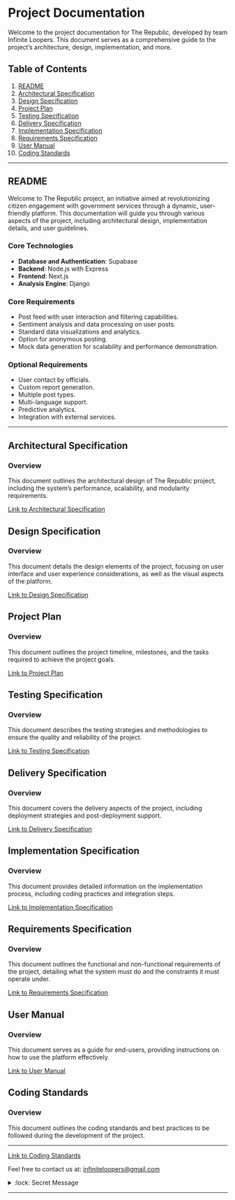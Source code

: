 # Project Documentation

Welcome to the project documentation for The Republic, developed by team Infinite Loopers. This document serves as a comprehensive guide to the project’s architecture, design, implementation, and more.

## Table of Contents

1. [README](#readme)
2. [Architectural Specification](#architectural-specification)
3. [Design Specification](#design-specification)
4. [Project Plan](#project-plan)
5. [Testing Specification](#testing-specification)
6. [Delivery Specification](#delivery-specification)
7. [Implementation Specification](#implementation-specification)
8. [Requirements Specification](#requirements-specification)
9. [User Manual](#user-manual)
10. [Coding Standards](#coding-standards)

---

## README

Welcome to The Republic project, an initiative aimed at revolutionizing citizen engagement with government services through a dynamic, user-friendly platform. This documentation will guide you through various aspects of the project, including architectural design, implementation details, and user guidelines.

### Core Technologies

- **Database and Authentication**: Supabase
- **Backend**: Node.js with Express
- **Frontend**: Next.js
- **Analysis Engine**: Django

### Core Requirements

- Post feed with user interaction and filtering capabilities.
- Sentiment analysis and data processing on user posts.
- Standard data visualizations and analytics.
- Option for anonymous posting.
- Mock data generation for scalability and performance demonstration.

### Optional Requirements

- User contact by officials.
- Custom report generation.
- Multiple post types.
- Multi-language support.
- Predictive analytics.
- Integration with external services.

---

## Architectural Specification

### Overview

This document outlines the architectural design of The Republic project, including the system’s performance, scalability, and modularity requirements.

[Link to Architectural Specification](./specifications/ArchitecturalSpecification.md)

## Design Specification

### Overview

This document details the design elements of the project, focusing on user interface and user experience considerations, as well as the visual aspects of the platform.

[Link to Design Specification](./specifications/DesignSpecification.md)

## Project Plan

### Overview

This document outlines the project timeline, milestones, and the tasks required to achieve the project goals.

[Link to Project Plan](./specifications/ProjectPlan.md)

## Testing Specification

### Overview

This document describes the testing strategies and methodologies to ensure the quality and reliability of the project.

[Link to Testing Specification](./specifications/TestingSpecification.md)

## Delivery Specification

### Overview

This document covers the delivery aspects of the project, including deployment strategies and post-deployment support.

[Link to Delivery Specification](./specifications/DeliverySpecification.md)

## Implementation Specification

### Overview

This document provides detailed information on the implementation process, including coding practices and integration steps.

[Link to Implementation Specification](./specifications/ImplementationSpecification.md)

## Requirements Specification

### Overview

This document outlines the functional and non-functional requirements of the project, detailing what the system must do and the constraints it must operate under.

[Link to Requirements Specification](./specifications/RequirementsSpecification.md)

## User Manual

### Overview

This document serves as a guide for end-users, providing instructions on how to use the platform effectively.

[Link to User Manual](./specifications/UserManual.md)

## Coding Standards

### Overview

This document outlines the coding standards and best practices to be followed during the development of the project.

---

[Link to Coding Standards](./specifications/CodingStandards.md)

Feel free to contact us at: [infiniteloopers@gmail.com](mailto:infiniteloopers@gmail.com)

<details>
    <summary> :lock: Secret Message</summary>
    <br/>
    <p>Thank you for opening this, Have a great day! :smile:</p>
</details>

---
